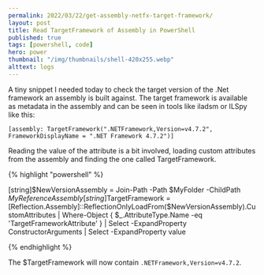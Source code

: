 ```yaml
---
permalink: 2022/03/22/get-assembly-netfx-target-framework/
layout: post
title: Read TargetFramework of Assembly in PowerShell
published: true
tags: [powershell, code]
hero: power
thumbnail: "/img/thumbnails/shell-420x255.webp"
alttext: logs
---
```


A tiny snippet I needed today to check the target version of the .Net framework an assembly is built against. The target framework is available as metadata in the assembly and can be seen in tools like iladsm or ILSpy like this:

`[assembly: TargetFramework(".NETFramework,Version=v4.7.2", FrameworkDisplayName = ".NET Framework 4.7.2")]`

Reading the value of the attribute is a bit involved, loading custom attributes from the assembly and finding the one called TargetFramework.

{% highlight "powershell" %}

[string]$NewVersionAssembly = Join-Path -Path $MyFolder -ChildPath $MyReferenceAssembly
[string]$TargetFramework = [Reflection.Assembly]::ReflectionOnlyLoadFrom($NewVersionAssembly).CustomAttributes |
Where-Object { $\_.AttributeType.Name -eq 'TargetFrameworkAttribute' } |
Select -ExpandProperty ConstructorArguments |
Select -ExpandProperty value

{% endhighlight %}

The $TargetFramework will now contain `.NETFramework,Version=v4.7.2`.
